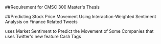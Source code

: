 ##Requirement for CMSC 300 Master's Thesis

##Predicting Stock Price Movement Using Interaction-Weighted Sentiment Analysis on Finance Related Tweets

uses Market Sentiment to Predict the Movement of Some Companies that uses Twitter's new feature Cash Tags

